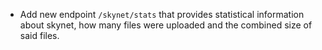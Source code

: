  - Add new endpoint `/skynet/stats` that provides statistical information about
   skynet, how many files were uploaded and the combined size of said files.
